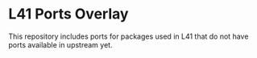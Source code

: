 # L41 Ports Overlay

This repository includes ports for packages used in L41 that do not have ports available in upstream yet.
